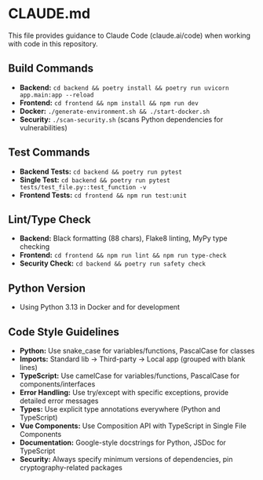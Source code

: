 # CLAUDE.md

This file provides guidance to Claude Code (claude.ai/code) when working with code in this repository.

## Build Commands
- **Backend:** `cd backend && poetry install && poetry run uvicorn app.main:app --reload`
- **Frontend:** `cd frontend && npm install && npm run dev`
- **Docker:** `./generate-environment.sh && ./start-docker.sh`
- **Security:** `./scan-security.sh` (scans Python dependencies for vulnerabilities)

## Test Commands
- **Backend Tests:** `cd backend && poetry run pytest`
- **Single Test:** `cd backend && poetry run pytest tests/test_file.py::test_function -v`
- **Frontend Tests:** `cd frontend && npm run test:unit`

## Lint/Type Check
- **Backend:** Black formatting (88 chars), Flake8 linting, MyPy type checking
- **Frontend:** `cd frontend && npm run lint && npm run type-check`
- **Security Check:** `cd backend && poetry run safety check`

## Python Version
- Using Python 3.13 in Docker and for development

## Code Style Guidelines
- **Python:** Use snake_case for variables/functions, PascalCase for classes
- **Imports:** Standard lib → Third-party → Local app (grouped with blank lines)
- **TypeScript:** Use camelCase for variables/functions, PascalCase for components/interfaces
- **Error Handling:** Use try/except with specific exceptions, provide detailed error messages
- **Types:** Use explicit type annotations everywhere (Python and TypeScript)
- **Vue Components:** Use Composition API with TypeScript in Single File Components
- **Documentation:** Google-style docstrings for Python, JSDoc for TypeScript
- **Security:** Always specify minimum versions of dependencies, pin cryptography-related packages
